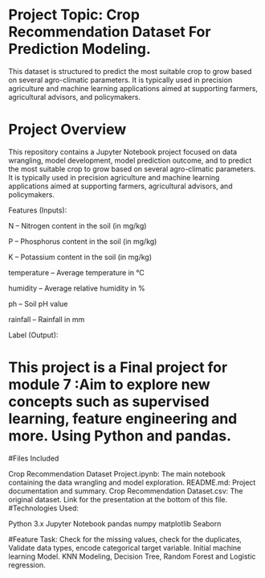 # Project Topic: Crop Recommendation Dataset For Prediction Modeling.
  This dataset is structured to predict the most suitable crop to grow based on several agro-climatic parameters. It is typically used in precision agriculture and machine learning applications aimed at supporting farmers, agricultural advisors, and policymakers.

# Project Overview
This repository contains a Jupyter Notebook project focused on data wrangling, model development, model prediction outcome, and to predict the most suitable crop to grow based on several agro-climatic parameters. It is typically used in precision agriculture and machine learning applications aimed at supporting farmers, agricultural advisors, and policymakers. 


Features (Inputs):

  N – Nitrogen content in the soil (in mg/kg)
  
  P – Phosphorus content in the soil (in mg/kg)
  
  K – Potassium content in the soil (in mg/kg)
  
  temperature – Average temperature in °C
  
  humidity – Average relative humidity in %
  
  ph – Soil pH value
  
  rainfall – Rainfall in mm
  
  Label (Output):

# This project is a Final project for module 7 :Aim to explore new concepts such as supervised learning, feature engineering and more. Using Python and pandas.

#Files Included

Crop Recommendation Dataset Project.ipynb: The main notebook containing the data wrangling and model exploration.
README.md: Project documentation and summary.
Crop Recommendation Dataset.csv: The original dataset.
Link for the presentation at the bottom of this file.
#Technologies Used:

Python 3.x
Jupyter Notebook
pandas
numpy
matplotlib
Seaborn

#Feature Task: Check for the missing values, check for the duplicates, Validate data types, encode categorical target variable. Initial machine learning Model. KNN Modeling, Decision Tree, Random Forest and Logistic regression.
